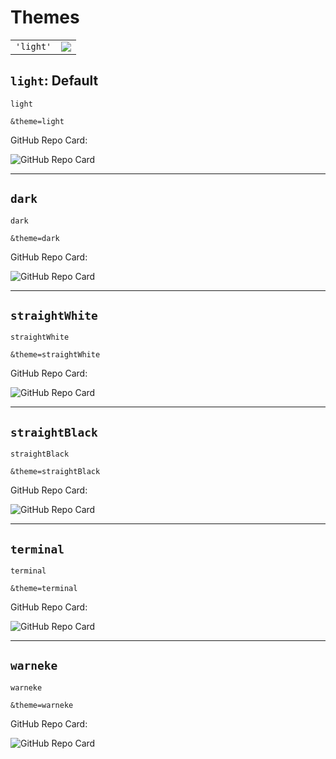 # Themes


 <table>
  <tr>
    <td><code>'light'</code></td>
    <td><img src="https://my-github-cards.vercel.app/api/github-repo-card?user=robert-warneke&repo=github-cards&theme=light"></td>
  </tr>
</table> 


## `light`: Default

```
light
```

```
&theme=light
```

GitHub Repo Card:

![GitHub Repo Card](https://my-github-cards.vercel.app/api/github-repo-card?user=robert-warneke&repo=github-cards&theme=light)

---

## `dark`

```
dark
```

```
&theme=dark
```

GitHub Repo Card:

![GitHub Repo Card](https://my-github-cards.vercel.app/api/github-repo-card?user=robert-warneke&repo=github-cards&theme=dark)

---

## `straightWhite`

```
straightWhite
```

```
&theme=straightWhite
```

GitHub Repo Card:

![GitHub Repo Card](https://my-github-cards.vercel.app/api/github-repo-card?user=robert-warneke&repo=github-cards&theme=straightWhite)

---

## `straightBlack`

```
straightBlack
```

```
&theme=straightBlack
```

GitHub Repo Card:

![GitHub Repo Card](https://my-github-cards.vercel.app/api/github-repo-card?user=robert-warneke&repo=github-cards&theme=straightBlack)

---

## `terminal`

```
terminal
```

```
&theme=terminal
```

GitHub Repo Card:

![GitHub Repo Card](https://my-github-cards.vercel.app/api/github-repo-card?user=robert-warneke&repo=github-cards&theme=terminal)

---

## `warneke`

```
warneke
```

```
&theme=warneke
```

GitHub Repo Card:

![GitHub Repo Card](https://my-github-cards.vercel.app/api/github-repo-card?user=robert-warneke&repo=github-cards&theme=warneke)